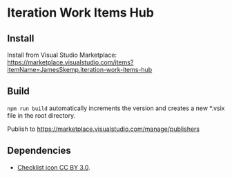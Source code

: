 # Iteration Work Items Hub

## Install
Install from Visual Studio Marketplace: https://marketplace.visualstudio.com/items?itemName=JamesSkemp.iteration-work-items-hub

## Build
`npm run build` automatically increments the version and creates a new *.vsix file in the root directory.

Publish to https://marketplace.visualstudio.com/manage/publishers

## Dependencies
- [Checklist icon CC BY 3.0](https://game-icons.net/1x1/delapouite/checklist.html).
